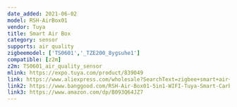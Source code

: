 ```yaml
---
date_added: 2021-06-02
model: RSH-AirBox01
vendor: Tuya
title: Smart Air Box
category: sensor
supports: air quality
zigbeemodel: ['TS0601','_TZE200_8ygsuhe1']
compatible: [z2m]
z2m: TS0601_air_quality_sensor
mlink: https://expo.tuya.com/product/839049
link: https://www.aliexpress.com/wholesale?SearchText=zigbee+smart+air+box
link2: https://www.banggood.com/RSH-Air-Box01-5in1-WIFI-Tuya-Smart-Carbon-Dioxide-Detector-CO2-Gas-Sensor-Formaldehyde-VOC-Temperature-Humidity-Sensor-APP-Control-Air-Box-p-1823595.html
link3: https://www.amazon.com/dp/B093Q64JZ7
---
```

